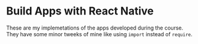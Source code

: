 Build Apps with React Native
=======

These are my implemetations of the apps developed during the course. 
They have some minor tweeks of mine like using `import` instead of `require`.
